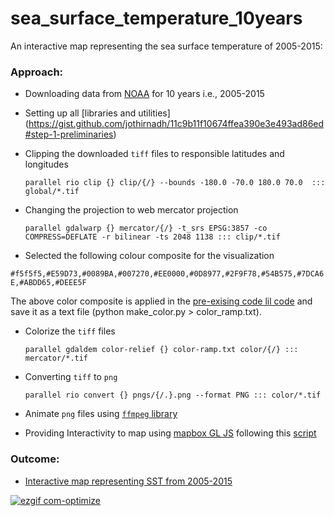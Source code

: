 # sea_surface_temperature_10years
An interactive map representing the sea surface temperature of 2005-2015:

### Approach:

* Downloading data from [NOAA](http://neo.sci.gsfc.nasa.gov/view.php?datasetId=MYD28M&date=2007-01-09) for 10 years i.e., 2005-2015
* Setting up all [libraries and utilities]
(https://gist.github.com/jothirnadh/11c9b11f10674ffea390e3e493ad86ed#step-1-preliminaries)
* Clipping the downloaded `tiff` files to responsible latitudes and longitudes

   `parallel rio clip {} clip/{/} --bounds -180.0 -70.0 180.0 70.0  ::: global/*.tif`
* Changing the projection to web mercator projection

   `parallel gdalwarp {} mercator/{/} -t_srs EPSG:3857 -co COMPRESS=DEFLATE -r bilinear -ts 2048 1138 ::: clip/*.tif`
* Selected the following colour composite for the visualization 

`#f5f5f5,#E59D73,#0089BA,#007270,#EE0000,#0D8977,#2F9F78,#54B575,#7DCA6E,#ABDD65,#DEEE5F` 

The above color composite is applied in the [pre-exising code lil code](https://github.com/mapbox/weather-data/blob/7bec12cff5f04db3f0d6be96818b9f64d9638bce/huracan/make_color.py) and save it as a text file (python make_color.py > color_ramp.txt).

* Colorize the `tiff` files

  `parallel gdaldem color-relief {} color-ramp.txt color/{/} ::: mercator/*.tif`

* Converting `tiff` to `png`

  `parallel rio convert {} pngs/{/.}.png --format PNG ::: color/*.tif`

* Animate `png` files using [`ffmpeg` library](https://gist.github.com/jothirnadh/11c9b11f10674ffea390e3e493ad86ed#animate)
* Providing Interactivity to map using [mapbox GL JS](https://www.mapbox.com/mapbox-gl-js/api/) following this [script](https://gist.github.com/jothirnadh/11c9b11f10674ffea390e3e493ad86ed#add-your-data-to-the-map)

### Outcome:

* [Interactive map representing SST from 2005-2015](http://jothirnadh.github.io/sea_surface_temperature_10years/)

[![ezgif com-optimize](https://cloud.githubusercontent.com/assets/17470597/15252227/7b703b88-194a-11e6-82fa-fbefe71bfea7.gif)](http://jothirnadh.github.io/sea_surface_temperature_10years/)
